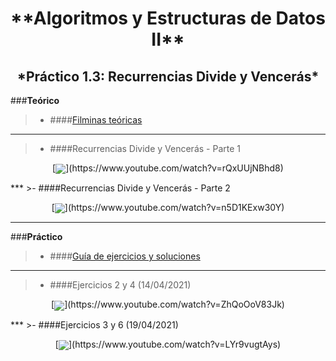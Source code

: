 <h1 align="center" style="font-weight:bold;">**Algoritmos y Estructuras de Datos II**</h1>

<h2 align="center">*Práctico 1.3: Recurrencias Divide y Vencerás*</h2>

###**Teórico**
>- ####[Filminas teóricas](...)
***
>- ####Recurrencias Divide y Vencerás - Parte 1
<p align="center">[<img src="https://img.youtube.com/vi/rQxUUjNBhd8/0.jpg" align="center">](https://www.youtube.com/watch?v=rQxUUjNBhd8)</p>
***
>- ####Recurrencias Divide y Vencerás - Parte 2
<p align="center">[<img src="https://img.youtube.com/vi/n5D1KExw30Y/0.jpg" align="center">](https://www.youtube.com/watch?v=n5D1KExw30Y)</p>


***
###**Práctico**
>- ####[Guía de ejercicios y soluciones](...)
***
>- ####Ejercicios 2 y 4 (14/04/2021)
<p align="center">[<img src="https://img.youtube.com/vi/ZhQoOoV83Jk/0.jpg" align="center">](https://www.youtube.com/watch?v=ZhQoOoV83Jk)</p>
***
>- ####Ejercicios 3 y 6 (19/04/2021)
<p align="center">[<img src="https://img.youtube.com/vi/LYr9vugtAys/0.jpg" align="center">](https://www.youtube.com/watch?v=LYr9vugtAys)</p>